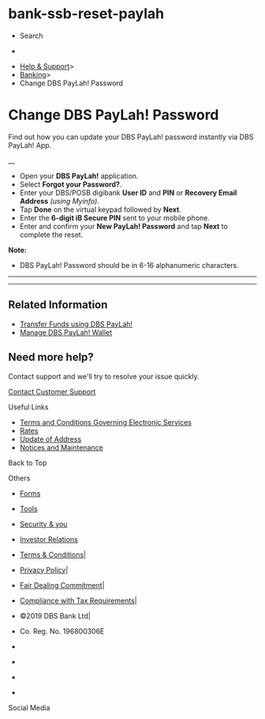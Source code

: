 # bank-ssb-reset-paylah

[](https://www.dbs.com.sg)

  * Search 

  * 


[](https://www.dbs.com.sg/personal/default.page) [](https://www.dbs.com.sg/personal/support/bank-ssb-reset-paylah.html)

  * [Help & Support](https://www.dbs.com.sg/personal/support/home.html)>
  * [Banking](https://www.dbs.com.sg/personal/support/banking-product.html)>
  * Change DBS PayLah! Password



# Change DBS PayLah! Password

Find out how you can update your DBS PayLah! password instantly via DBS PayLah! App.

__

  * Open your **DBS PayLah!** application.
  * Select **Forgot your Password?**.
  * Enter your DBS/POSB digibank **User ID** and **PIN** or **Recovery Email Address** _(using Myinfo)_. 
  * Tap **Done** on the virtual keypad followed by **Next**.
  * Enter the **6-digit iB Secure PIN** sent to your mobile phone.
  * Enter and confirm your **New PayLah! Password** and tap **Next** to complete the reset.

**Note:**

  * DBS PayLah! Password should be in 6-16 alphanumeric characters.



* * *

* * *

## Related Information

  * [Transfer Funds using DBS PayLah!](https://www.dbs.com.sg/personal/support/bank-ssb-paylah-transfer-funds.html)
  * [Manage DBS PayLah! Wallet](https://www.dbs.com.sg/personal/support/bank-ssb-paylah-manage-wallet.html)



## Need more help?

Contact support and we'll try to resolve your issue quickly.

[Contact Customer Support](https://www.dbs.com.sg/personal/contact-us.page)

Useful Links

  * [Terms and Conditions Governing Electronic Services](https://www.dbs.com.sg/personal/deposits/terms-conditions-electronic-services.page)
  * [Rates](https://www.dbs.com.sg/personal/rates-online/default.page)
  * [Update of Address](https://www.dbs.com.sg/personal/deposits/update-address.page)
  * [Notices and Maintenance](https://www.dbs.com.sg/personal/deposits/maintenance-schedule.page)



Back to Top

Others

  * [Forms](https://www.dbs.com.sg/personal/forms/default.page)
  * [Tools](https://www.dbs.com.sg/personal/calculators/default.page)
  * [Security & you](https://www.dbs.com.sg/personal/deposits/security-and-you/default.page)
  * [Investor Relations](https://www.dbs.com/investor/default.page)



  * [Terms & Conditions](https://www.dbs.com/terms/default.page)|
  * [Privacy Policy](https://www.dbs.com/privacy/default.page)|
  * [Fair Dealing Commitment](https://www.dbs.com/fairdealing/default.page)|
  * [Compliance with Tax Requirements](https://www.dbs.com.sg/personal/compliance-tax-requirements/index.html)|
  * ©2019 DBS Bank Ltd|
  * Co. Reg. No. 196800306E



  * [](https://www.facebook.com/dbs.sg)
  * [](https://twitter.com/dbsbank)
  * [](https://www.linkedin.com/company/dbs-bank)
  * [](https://www.youtube.com/dbs)



Social Media
